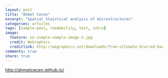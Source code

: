 ```yaml
---
layout: post
title: "Ahmet Cecen"
excerpt: "Spatial Staistical analysis of microstructures"
categories: articles
tags: [sample-post, readability, test, intro]
image:
  feature: so-simple-sample-image-2.jpg
  credit: WeGraphics
  creditlink: http://wegraphics.net/downloads/free-ultimate-blurred-background-pack/
comments: true
share: true
---
```


http://ahmetcecen.github.io/
